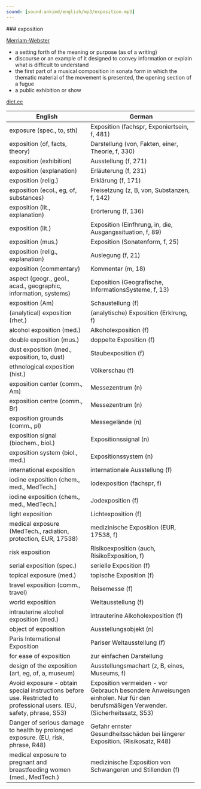 ```yaml
---
sound: [sound:ankimd/english/mp3/exposition.mp3]
---
```


\### exposition

[Merriam-Webster](https://www.merriam-webster.com/dictionary/exposition)

- a setting forth of the meaning or purpose (as of a writing)
- discourse or an example of it designed to convey information or explain what is difficult to understand
- the first part of a musical composition in sonata form in which the thematic material of the movement is presented, the opening section of a fugue
- a public exhibition or show

[dict.cc](https://www.dict.cc/exposition)

| English        | German       |
| -------------- | ------------ |
| exposure (spec., to, sth) | Exposition (fachspr, Exponiertsein, f, 481) |
| exposition (of, facts, theory) | Darstellung (von, Fakten, einer, Theorie, f, 330) |
| exposition (exhibition) | Ausstellung (f, 271) |
| exposition (explanation) | Erläuterung (f, 231) |
| exposition (relig.) | Erklärung (f, 171) |
| exposition (ecol., eg, of, substances) | Freisetzung (z, B, von, Substanzen, f, 142) |
| exposition (lit., explanation) | Erörterung (f, 136) |
| exposition (lit.) | Exposition (Einfhrung, in, die, Ausgangssituation, f, 89) |
| exposition (mus.) | Exposition (Sonatenform, f, 25) |
| exposition (relig., explanation) | Auslegung (f, 21) |
| exposition (commentary) | Kommentar (m, 18) |
| aspect (geogr., geol., acad., geographic, information, systems) | Exposition (Geografische, InformationsSysteme, f, 13) |
| exposition (Am) | Schaustellung (f) |
| (analytical) exposition (rhet.) | (analytische) Exposition (Erklrung, f) |
| alcohol exposition (med.) | Alkoholexposition (f) |
| double exposition (mus.) | doppelte Exposition (f) |
| dust exposition (med., exposition, to, dust) | Staubexposition (f) |
| ethnological exposition (hist.) | Völkerschau (f) |
| exposition center (comm., Am) | Messezentrum (n) |
| exposition centre (comm., Br) | Messezentrum (n) |
| exposition grounds (comm., pl) | Messegelände (n) |
| exposition signal (biochem., biol.) | Expositionssignal (n) |
| exposition system (biol., med.) | Expositionssystem (n) |
| international exposition | internationale Ausstellung (f) |
| iodine exposition (chem., med., MedTech.) | Iodexposition (fachspr, f) |
| iodine exposition (chem., med., MedTech.) | Jodexposition (f) |
| light exposition | Lichtexposition (f) |
| medical exposure (MedTech., radiation, protection, EUR, 17538) | medizinische Exposition (EUR, 17538, f) |
| risk exposition | Risikoexposition (auch, RisikoExposition, f) |
| serial exposition (spec.) | serielle Exposition (f) |
| topical exposure (med.) | topische Exposition (f) |
| travel exposition (comm., travel) | Reisemesse (f) |
| world exposition | Weltausstellung (f) |
| intrauterine alcohol exposition (med.) | intrauterine Alkoholexposition (f) |
| object of exposition | Ausstellungsobjekt (n) |
| Paris International Exposition | Pariser Weltausstellung (f) |
| for ease of exposition | zur einfachen Darstellung |
| design of the exposition (art, eg, of, a, museum) | Ausstellungsmachart (z, B, eines, Museums, f) |
| Avoid exposure - obtain special instructions before use. Restricted to professional users. (EU, safety, phrase, S53) | Exposition vermeiden - vor Gebrauch besondere Anweisungen einholen. Nur für den berufsmäßigen Verwender. (Sicherheitssatz, S53) |
| Danger of serious damage to health by prolonged exposure. (EU, risk, phrase, R48) | Gefahr ernster Gesundheitsschäden bei längerer Exposition. (Risikosatz, R48) |
| medical exposure to pregnant and breastfeeding women (med., MedTech.) | medizinische Exposition von Schwangeren und Stillenden (f) |
